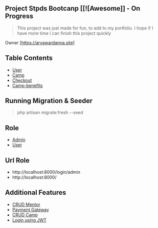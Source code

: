 ## Project Stpds Bootcanp [[![Awesome]] - On Progress

> This project was just made for fun, to add to my portfolio. I hope if I have more time I can finish this project quickly

Owner [https://aryawardanna.site]

## Table Contents

-   [User](#user)
-   [Camp](#camp)
-   [Checkout](#checkout)
-   [Camp-benefits](#camp-benefits)

## Running Migration & Seeder

> php artisan migrate:fresh --seed

## Role

-   [Admin](#admin)
-   [User](#user)

## Url Role

-   http://localhost:8000/login/admin
-   http://localhost:8000/

## Additional Features

-   [CRUD Mentor](#mentor)
-   [Payment Gateway](#payment)
-   [CRUD Camp](#camp)
-   [Login using JWT](#jwt)
